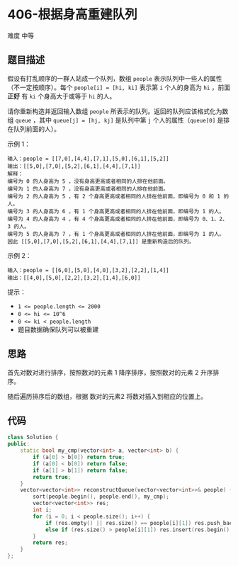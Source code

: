 # 406-根据身高重建队列

难度 中等



## 题目描述

假设有打乱顺序的一群人站成一个队列，数组 `people` 表示队列中一些人的属性（不一定按顺序）。每个 `people[i] = [hi, ki]` 表示第 `i` 个人的身高为 `hi` ，前面 **正好** 有 `ki` 个身高大于或等于 `hi` 的人。

请你重新构造并返回输入数组 `people` 所表示的队列。返回的队列应该格式化为数组 `queue` ，其中 `queue[j] = [hj, kj]` 是队列中第 `j` 个人的属性（`queue[0]` 是排在队列前面的人）。

示例 1：
```
输入：people = [[7,0],[4,4],[7,1],[5,0],[6,1],[5,2]]
输出：[[5,0],[7,0],[5,2],[6,1],[4,4],[7,1]]
解释：
编号为 0 的人身高为 5 ，没有身高更高或者相同的人排在他前面。
编号为 1 的人身高为 7 ，没有身高更高或者相同的人排在他前面。
编号为 2 的人身高为 5 ，有 2 个身高更高或者相同的人排在他前面，即编号为 0 和 1 的人。
编号为 3 的人身高为 6 ，有 1 个身高更高或者相同的人排在他前面，即编号为 1 的人。
编号为 4 的人身高为 4 ，有 4 个身高更高或者相同的人排在他前面，即编号为 0、1、2、3 的人。
编号为 5 的人身高为 7 ，有 1 个身高更高或者相同的人排在他前面，即编号为 1 的人。
因此 [[5,0],[7,0],[5,2],[6,1],[4,4],[7,1]] 是重新构造后的队列。
```
示例 2：
```
输入：people = [[6,0],[5,0],[4,0],[3,2],[2,2],[1,4]]
输出：[[4,0],[5,0],[2,2],[3,2],[1,4],[6,0]]
```

提示：

- `1 <= people.length <= 2000`
- `0 <= hi <= 10^6`
- `0 <= ki < people.length`
- 题目数据确保队列可以被重建



## 思路

首先对数对进行排序，按照数对的元素 1 降序排序，按照数对的元素 2 升序排序。

随后遍历排序后的数组，根据 数对的元素2 将数对插入到相应的位置上。



## 代码

```c++
class Solution {
public:
    static bool my_cmp(vector<int> a, vector<int> b) {
        if (a[0] > b[0]) return true;
        if (a[0] < b[0]) return false;
        if (a[1] > b[1]) return false;
        return true;
    }
    vector<vector<int>> reconstructQueue(vector<vector<int>>& people) {
        sort(people.begin(), people.end(), my_cmp);
        vector<vector<int>> res;
        int i;
        for (i = 0; i < people.size(); i++) {
            if (res.empty() || res.size() == people[i][1]) res.push_back(people[i]);
            else if (res.size() > people[i][1]) res.insert(res.begin() + people[i][1], people[i]);
        }
        return res;
    }
};
```

